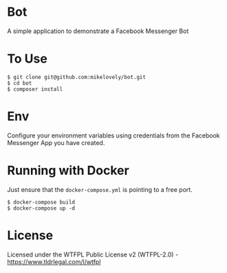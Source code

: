 
# Bot

A simple application to demonstrate a Facebook Messenger Bot

# To Use

```
$ git clone git@github.com:mikelovely/bot.git
$ cd bot
$ composer install
```

# Env

Configure your environment variables using credentials from the Facebook Messenger App you have created.

# Running with Docker

Just ensure that the `docker-compose.yml` is pointing to a free port.

```
$ docker-compose build
$ docker-compose up -d
```

# License

Licensed under the WTFPL Public License v2 (WTFPL-2.0) - https://www.tldrlegal.com/l/wtfpl
